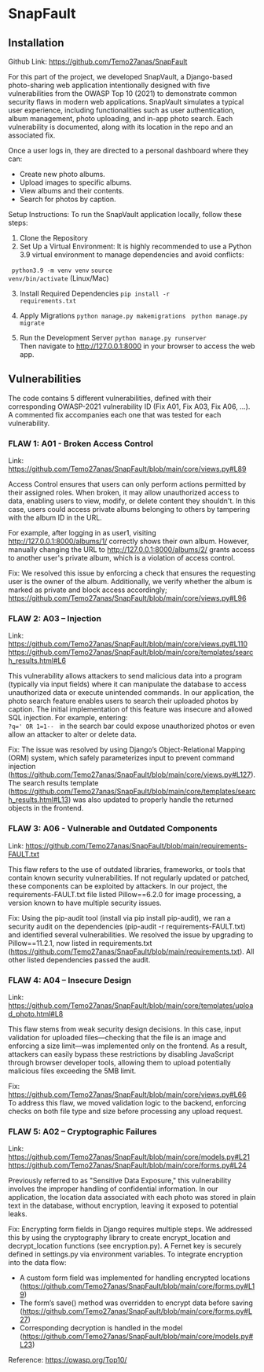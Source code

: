 # SnapFault
## Installation
Github Link: https://github.com/Temo27anas/SnapFault

For this part of the project, we developed SnapVault, a Django-based photo-sharing web application intentionally designed with five vulnerabilities from the OWASP Top 10 (2021) to demonstrate common security flaws in modern web applications. SnapVault simulates a typical user experience, including functionalities such as user authentication, album management, photo uploading, and in-app photo search. Each vulnerability is documented, along with its location in the repo and an associated fix.

Once a user logs in, they are directed to a personal dashboard where they can:
- Create new photo albums.
- Upload images to specific albums.
- View albums and their contents.
- Search for photos by caption.

Setup Instructions: 
To run the SnapVault application locally, follow these steps:
1.	Clone the Repository
2.	Set Up a Virtual Environment: It is highly recommended to use a Python 3.9 virtual environment to manage dependencies and avoid conflicts:

<code> python3.9 -m venv venv</code>
<code>source venv/bin/activate</code> (Linux/Mac)

3.	Install Required Dependencies
<code>pip install -r requirements.txt </code>

4.	Apply Migrations
<code>python manage.py makemigrations  </code>
<code>python manage.py migrate </code>

5.	Run the Development Server
<code>python manage.py runserver </code>
Then navigate to http://127.0.0.1:8000 in your browser to access the web app.

## Vulnerabilities
The code contains 5 different vulnerabilities, defined with their corresponding OWASP-2021 vulnerability ID (Fix A01, Fix A03, Fix A06, ...). A commented fix accompanies each one that was tested for each vulnerability.
### FLAW 1: A01 - Broken Access Control
Link: https://github.com/Temo27anas/SnapFault/blob/main/core/views.py#L89

Access Control ensures that users can only perform actions permitted by their
assigned roles. When broken, it may allow unauthorized access to data, enabling 
users to view, modify, or delete content they shouldn't. In this case, users could 
access private albums belonging to others by tampering with the album ID in the URL.

For example, after logging in as user1, visiting http://127.0.0.1:8000/albums/1/ correctly shows their own album. However, manually changing the URL to http://127.0.0.1:8000/albums/2/ grants access to another user's private album, which is a violation of access control.

Fix: We resolved this issue by enforcing a check that ensures the requesting user is the owner of the album. Additionally, we verify whether the album is marked as private and block access accordingly; https://github.com/Temo27anas/SnapFault/blob/main/core/views.py#L96


### FLAW 2: A03 – Injection
Link: 
https://github.com/Temo27anas/SnapFault/blob/main/core/views.py#L110
https://github.com/Temo27anas/SnapFault/blob/main/core/templates/search_results.html#L6

This vulnerability allows attackers to send malicious data into a program (typically via input fields) where it can manipulate the database to access unauthorized data or execute unintended commands.
In our application, the photo search feature enables users to search their uploaded photos by caption. The initial implementation of this feature was insecure and allowed SQL injection. For example, entering: <code> ?q=' OR 1=1-- </code> in the search bar could expose unauthorized photos or even allow an attacker to alter or delete data.

Fix:
The issue was resolved by using Django’s Object-Relational Mapping (ORM) system, which safely parameterizes input to prevent command injection (https://github.com/Temo27anas/SnapFault/blob/main/core/views.py#L127). The search results template (https://github.com/Temo27anas/SnapFault/blob/main/core/templates/search_results.html#L13) was also updated to properly handle the returned objects in the frontend.

### FLAW 3: A06 - Vulnerable and Outdated Components
Link: https://github.com/Temo27anas/SnapFault/blob/main/requirements-FAULT.txt

This flaw refers to the use of outdated libraries, frameworks, or tools that contain known security vulnerabilities. If not regularly updated or patched, these components can be exploited by attackers.
In our project, the requirements-FAULT.txt file listed Pillow==6.2.0 for image processing, a version known to have multiple security issues.

Fix: Using the pip-audit tool (install via pip install pip-audit), we ran a security audit on the dependencies (pip-audit -r requirements-FAULT.txt) and identified several vulnerabilities. We resolved the issue by upgrading to Pillow==11.2.1, now listed in requirements.txt (https://github.com/Temo27anas/SnapFault/blob/main/requirements.txt). All other listed dependencies passed the audit.


### FLAW 4: A04 – Insecure Design
Link: https://github.com/Temo27anas/SnapFault/blob/main/core/templates/upload_photo.html#L8

This flaw stems from weak security design decisions. In this case, input validation for uploaded files—checking that the file is an image and enforcing a size limit—was implemented only on the frontend. As a result, attackers can easily bypass these restrictions by disabling JavaScript through browser developer tools, allowing them to upload potentially malicious files exceeding the 5MB limit.

Fix:  https://github.com/Temo27anas/SnapFault/blob/main/core/views.py#L66 \
To address this flaw, we moved validation logic to the backend, enforcing checks on both file type and size before processing any upload request.

### FLAW 5: A02 – Cryptographic Failures
Link: https://github.com/Temo27anas/SnapFault/blob/main/core/models.py#L21
https://github.com/Temo27anas/SnapFault/blob/main/core/forms.py#L24 

Previously referred to as "Sensitive Data Exposure," this vulnerability involves the improper handling of confidential information. In our application, the location data associated with each photo was stored in plain text in the database, without encryption, leaving it exposed to potential leaks.

Fix:
Encrypting form fields in Django requires multiple steps. We addressed this by using the cryptography library to create encrypt_location and decrypt_location functions (see encryption.py). A Fernet key is securely defined in settings.py via environment variables.
To integrate encryption into the data flow:
- A custom form field was implemented for handling encrypted locations (https://github.com/Temo27anas/SnapFault/blob/main/core/forms.py#L19)
- The form’s save() method was overridden to encrypt data before saving (https://github.com/Temo27anas/SnapFault/blob/main/core/forms.py#L27)
- Corresponding decryption is handled in the model (https://github.com/Temo27anas/SnapFault/blob/main/core/models.py#L23)

Reference:
https://owasp.org/Top10/ 
